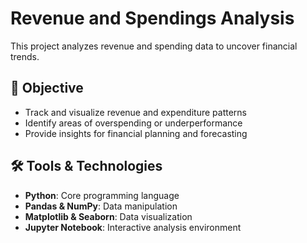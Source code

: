 # Revenue and Spendings Analysis

This project analyzes revenue and spending data to uncover financial trends.

## 📌 Objective

- Track and visualize revenue and expenditure patterns
- Identify areas of overspending or underperformance
- Provide insights for financial planning and forecasting

## 🛠️ Tools & Technologies

- **Python**: Core programming language
- **Pandas & NumPy**: Data manipulation
- **Matplotlib & Seaborn**: Data visualization
- **Jupyter Notebook**: Interactive analysis environment

